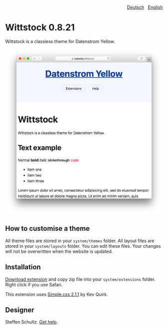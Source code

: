 <p align="right"><a href="README-de.md">Deutsch</a> &nbsp; <a href="README.md">English</a></p>

# Wittstock 0.8.21

Wittstock is a classless theme for Datenstrom Yellow.

<p align="center"><img src="wittstock-screenshot.png?raw=true" alt="Screenshot"></p>

## How to customise a theme

All theme files are stored in your `system/themes` folder. All layout files are stored in your `system/layouts` folder. You can edit these files. Your changes will not be overwritten when the website is updated.

## Installation

[Download extension](https://github.com/datenstrom/yellow-extensions/raw/main/downloads/wittstock.zip) and copy zip file into your `system/extensions` folder. Right click if you use Safari.

This extension uses [Simple.css 2.1.1](https://github.com/kevquirk/simple.css) by Kev Quirk. 

## Designer

Steffen Schultz. [Get help](https://datenstrom.se/yellow/help/).

